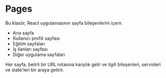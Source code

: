 # Pages

Bu klasör, React uygulamasının sayfa bileşenlerini içerir.

- Ana sayfa
- Kullanıcı profili sayfası
- Eğitim sayfaları
- İş ilanları sayfası
- Diğer uygulama sayfaları

Her sayfa, belirli bir URL rotasına karşılık gelir ve ilgili bileşenleri, servisleri ve state'leri bir araya getirir.
